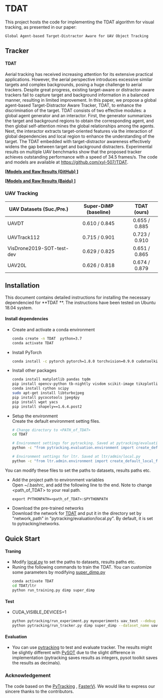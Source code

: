 # TDAT

This project hosts the code for implementing the TDAT algorithm for visual tracking, as presented in our paper:

```
Global Agent-based Target-Distractor Aware for UAV Object Tracking 
```

## Tracker
#### TDAT ####

Aerial tracking has received increasing attention for its extensive practical applications. 
However, the aerial perspective introduces excessive similar targets and complex backgrounds,
posing a huge challenge to aerial trackers. Despite great progress, existing target-aware or distractor-aware trackers 
fail to capture target and background information in a balanced manner, resulting in limited improvement. 
In this paper, we propose a global agent-based Target-Distractor Aware Tracker, TDAT, to enhance the discrimination of 
the target. TDAT consists of two effective modules: a global agent generator and an interactor. First, the generator 
summarizes the target and background regions to obtain the corresponding agent, and then global self-attention mines 
the global relationships among the agents. Next, the interactor extracts target-oriented features via the interaction 
of global dependencies and local region to enhance the understanding of the target. The TDAT embedded with 
target-distractor awareness effectively widens the gap between target and background distracters. Experimental results 
on multiple UAV benchmarks show that the proposed tracker achieves outstanding performance with a speed of 
34.5 frames/s. The code and models are available at https://github.com/xyl-507/TDAT.

[**[Models and Raw Results (GitHub) ]**](https://github.com/xyl-507/CRM/releases/tag/downloads)

[**[Models and Raw Results (Baidu) ]**](https://pan.baidu.com/s/1ZpCMDlVvO9wpx7E9CH6UgA?pwd=1234)

### UAV Tracking

|  UAV Datasets (Suc./Pre.)  | Super-DiMP (baseline)  |    TDAT (ours)    |
| --------------------       |   :----------------:   | :---------------: | 
|          UAVDT             |      0.610 / 0.845     |   0.655 / 0.885   |
|       UAVTrack112          |      0.715 / 0.901     |   0.723 / 0.910   |
|  VisDrone2019-SOT-test-dev |      0.629 / 0.825     |   0.651 / 0.865   |
|          UAV20L            |      0.626 / 0.818     |   0.674 / 0.879   |

## Installation
This document contains detailed instructions for installing the necessary dependencied for **TDAT **. The instructions 
have been tested on Ubuntu 18.04 system.

#### Install dependencies
* Create and activate a conda environment 
    ```bash
    conda create -n TDAT  python=3.7
    conda activate TDAT 
    ```  
* Install PyTorch
    ```bash
    conda install -c pytorch pytorch=1.8.0 torchvision=0.9.0 cudatoolkit=10.2
    ```  

* Install other packages
    ```bash
    conda install matplotlib pandas tqdm
    pip install opencv-python tb-nightly visdom scikit-image tikzplotlib gdown
    conda install cython scipy
    sudo apt-get install libturbojpeg
    pip install pycocotools jpeg4py
    pip install wget yacs
    pip install shapely==1.6.4.post2
    ```  
* Setup the environment                                                                                                 
Create the default environment setting files.

    ```bash
    # Change directory to <PATH_of_TDAT>
    cd TDAT
    
    # Environment settings for pytracking. Saved at pytracking/evaluation/local.py
    python -c "from pytracking.evaluation.environment import create_default_local_file; create_default_local_file()"
    
    # Environment settings for ltr. Saved at ltr/admin/local.py
    python -c "from ltr.admin.environment import create_default_local_file; create_default_local_file()"
    ```
You can modify these files to set the paths to datasets, results paths etc.
* Add the project path to environment variables  
Open ~/.bashrc, and add the following line to the end. Note to change <path_of_TDAT> to your real path.
    ```
    export PYTHONPATH=<path_of_TDAT>:$PYTHONPATH
    ```
* Download the pre-trained networks   
Download the network for [TDAT](https://pan.baidu.com/s/15ntlgipFTmzKDclilrEg1A?pwd=1234)
and put it in the directory set by "network_path" in "pytracking/evaluation/local.py". By default, it is set to 
pytracking/networks.

## Quick Start
#### Traning
* Modify [local.py](ltr/admin/local.py) to set the paths to datasets, results paths etc.
* Runing the following commands to train the TDAT. You can customize some parameters by modifying [super_dimp.py](ltr/train_settings/dimp/super_dimp.py)
    ```bash
    conda activate TDAT
    cd TDAT/ltr
    python run_training.py dimp super_dimp
    ```  

#### Test

* CUDA_VISIBLE_DEVICES=1
    ```bash
    python pytracking/run_experiment.py myexperiments uav_test --debug 0 --threads 0
    python pytracking/run_tracker.py dimp super_dimp --dataset_name uav --sequence bike1 --debug 0 --threads 0
    ```

#### Evaluation
* You can use [pytracking](pytracking) to test and evaluate tracker. 
The results might be slightly different with [PySOT](https://github.com/STVIR/pysot) due to the slight difference in implementation (pytracking saves results as integers, pysot toolkit saves the results as decimals).
  

### Acknowledgement
The code based on the [PyTracking](https://github.com/visionml/pytracking) , [FasterVi](https://arxiv.org/abs/2306.06189).
We would like to express our sincere thanks to the contributors.
